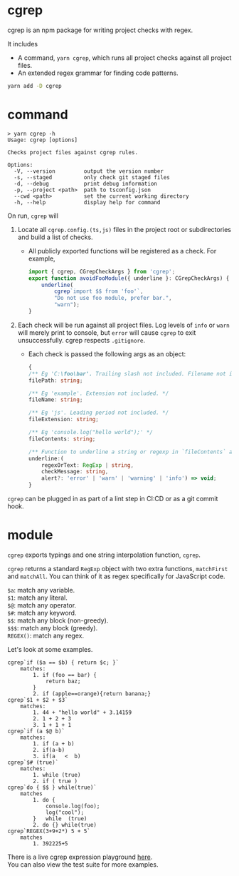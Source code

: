 # cgrep

cgrep is an npm package for writing project checks with regex.

It includes

- A command, `yarn cgrep`, which runs all project checks against all project files.
- An extended regex grammar for finding code patterns.

```bash
yarn add -D cgrep
```

# command

```
> yarn cgrep -h
Usage: cgrep [options]

Checks project files against cgrep rules.

Options:
  -V, --version         output the version number
  -s, --staged          only check git staged files
  -d, --debug           print debug information
  -p, --project <path>  path to tsconfig.json
  --cwd <path>          set the current working directory
  -h, --help            display help for command
```

On run, `cgrep` will

1. Locate all `cgrep.config.(ts,js)` files in the project root or subdirectories and build a list of checks.
    - All publicly exported functions will be registered as a check. For example,
        ```typescript
        import { cgrep, CGrepCheckArgs } from 'cgrep';
        export function avoidFooModule({ underline }: CGrepCheckArgs) {
            underline(
                cgrep`import $$ from 'foo'`,
                "Do not use foo module, prefer bar.",
                "warn");
        }
        ```
    
1. Each check will be run against all project files. Log levels of `info` or `warn` will merely print to console, but `error` will cause `cgrep` to exit unsuccessfully. cgrep respects `.gitignore`.
    - Each check is passed the following args as an object:
        ```typescript
        {
        /** Eg 'C:\foo\bar'. Trailing slash not included. Filename not included. */
        filePath: string;
        
        /** Eg 'example'. Extension not included. */
        fileName: string;
        
        /** Eg 'js'. Leading period not included. */
        fileExtension: string;
        
        /** Eg 'console.log("hello world");' */
        fileContents: string;
        
        /** Function to underline a string or regexp in `fileContents` and log it to console. */
        underline:(
            regexOrText: RegExp | string,
            checkMessage: string,
            alert?: 'error' | 'warn' | 'warning' | 'info') => void;
        }
        ```

`cgrep` can be plugged in as part of a lint step in CI:CD or as a git commit hook.

# module

`cgrep` exports typings and one string interpolation function, `cgrep`.

`cgrep` returns a standard `RegExp` object with two extra functions, `matchFirst` and `matchAll`. You can think of it as regex specifically for JavaScript code.

`$a`: match any variable.  
`$1`: match any literal.  
`$@`: match any operator.  
`$#`: match any keyword.  
`$$`: match any block (non-greedy).  
`$$$`: match any block (greedy).  
`REGEX()`: match any regex.  

Let's look at some examples.

```
cgrep`if ($a == $b) { return $c; }`
    matches:
        1. if (foo == bar) {
            return baz;
        }
        2. if (apple==orange){return banana;}
cgrep`$1 + $2 + $3`
    matches:
        1. 44 + "hello world" + 3.14159
        2. 1 + 2 + 3
        3. 1 + 1 + 1
cgrep`if (a $@ b)`
    matches:
        1. if (a + b)
        2. if(a-b)
        3. if(a   <  b)
cgrep`$# (true)`
    matches:
        1. while (true)
        2. if ( true )
cgrep`do { $$ } while(true)`
    matches
        1. do {
            console.log(foo);
            log("cool");
        }   while  (true)
        2. do {} while(true)
cgrep`REGEX(3+9+2*) 5 + 5`
    matches
        1. 392225+5
```

There is a live cgrep expression playground [here](https://itslit.fr/).  
You can also view the test suite for more examples.